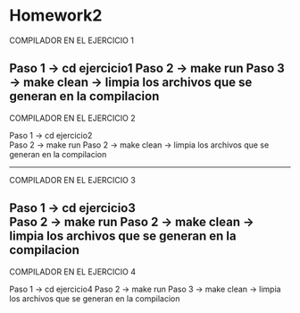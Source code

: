 # Homework2

COMPILADOR EN EL EJERCICIO 1

Paso 1 -> cd ejercicio1
Paso 2 -> make run 
Paso 3 -> make clean -> limpia los archivos que se generan en la compilacion
------------------------------------------------

COMPILADOR EN EL EJERCICIO 2

Paso 1 -> cd ejercicio2    
Paso 2 -> make run 
Paso 2 -> make clean -> limpia los archivos que se generan en la compilacion

------------------------------------------------

COMPILADOR EN EL EJERCICIO 3

Paso 1 -> cd ejercicio3   
Paso 2 -> make run 
Paso 2 -> make clean -> limpia los archivos que se generan en la compilacion
------------------------------------------------

COMPILADOR EN EL EJERCICIO 4

Paso 1 -> cd ejercicio4
Paso 2 -> make run 
Paso 3 -> make clean -> limpia los archivos que se generan en la compilacion
